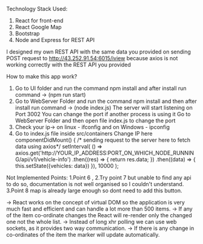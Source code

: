 Technology Stack Used:
1. React for front-end
2. React Google Map
3. Bootstrap
4. Node and Express for REST API

I designed my own REST API with the same data you provided on sending POST request to http://43.252.91.54:6015/iview because axios is not working correctly with the REST API
you provided


How to make this app work?

1. Go to UI folder and run the command npm install and after install run command -> (npm run start)
2. Go to WebServer Folder and run the command npm install and then after install run command -> (node index.js)
   The server will start listening on Port 3002
   You can change the port if another process is using it
   Go to WebServer Folder and then open file index.js to change the port
3. Check your ip-> on linux - ifconfig and on Windows - ipconfig
4. Go to index.js file inside src/containers
  Change IP here
  componentDidMount() {
      /* sending request to the server here to fetch data using axios*/
      setInterval(
        () =>  axios.get('http://YOUR_IP_ADDRESS:PORT_ON_WHICH_NODE_RUNNING/api/v1/vehicle-info')
                    .then((res) => {
                         return res.data;
                    })
                    .then((data) => {
                      this.setState({vehicles: data})
                    }),
        10000
      );

Not Implemented Points:
1.Point 6 ,
2.Try point 7 but unable to find any api to do so, documentation is not well organised so I couldn't understand.
3.Point 8 map is already large enough so dont need to add this button.


-> React works on the concept of virtual DOM so the application is very much fast and efficient and can handle a lot more than 500 items.
-> If any of the item co-ordinate changes the React will re-render only the changed one not the whole list.
-> Instead of long xhr polling we can use web sockets, as it provides two way communication.
-> If there is any change in co-ordinates of the item the marker will update automatically.
